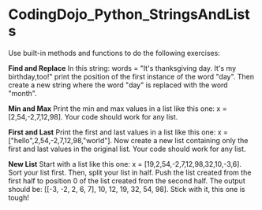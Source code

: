 # CodingDojo_Python_StringsAndLists
Use built-in methods and functions to do the following exercises: 

**Find and Replace**
In this string: words = "It's thanksgiving day. It's my birthday,too!" print the position of the first instance of the word "day". Then create a new string where the word "day" is replaced with the word "month".

**Min and Max**
Print the min and max values in a list like this one: x = [2,54,-2,7,12,98]. Your code should work for any list.

**First and Last**
Print the first and last values in a list like this one: x = ["hello",2,54,-2,7,12,98,"world"]. Now create a new list containing only the first and last values in the original list. Your code should work for any list.

**New List**
Start with a list like this one: x = [19,2,54,-2,7,12,98,32,10,-3,6]. Sort your list first. Then, split your list in half. Push the list created from the first half to position 0 of the list created from the second half. The output should be: [[-3, -2, 2, 6, 7], 10, 12, 19, 32, 54, 98]. Stick with it, this one is tough!
